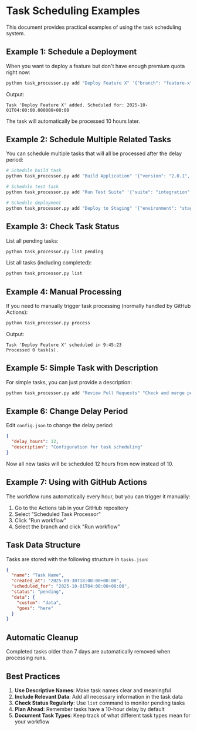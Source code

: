 # Task Scheduling Examples

This document provides practical examples of using the task scheduling system.

## Example 1: Schedule a Deployment

When you want to deploy a feature but don't have enough premium quota right now:

```bash
python task_processor.py add "Deploy Feature X" '{"branch": "feature-x", "environment": "production"}'
```

Output:
```
Task 'Deploy Feature X' added. Scheduled for: 2025-10-01T04:00:00.000000+00:00
```

The task will automatically be processed 10 hours later.

## Example 2: Schedule Multiple Related Tasks

You can schedule multiple tasks that will all be processed after the delay period:

```bash
# Schedule build task
python task_processor.py add "Build Application" '{"version": "2.0.1", "target": "release"}'

# Schedule test task
python task_processor.py add "Run Test Suite" '{"suite": "integration", "parallel": true}'

# Schedule deployment
python task_processor.py add "Deploy to Staging" '{"environment": "staging", "version": "2.0.1"}'
```

## Example 3: Check Task Status

List all pending tasks:

```bash
python task_processor.py list pending
```

List all tasks (including completed):

```bash
python task_processor.py list
```

## Example 4: Manual Processing

If you need to manually trigger task processing (normally handled by GitHub Actions):

```bash
python task_processor.py process
```

Output:
```
Task 'Deploy Feature X' scheduled in 9:45:23
Processed 0 task(s).
```

## Example 5: Simple Task with Description

For simple tasks, you can just provide a description:

```bash
python task_processor.py add "Review Pull Requests" "Check and merge pending PRs"
```

## Example 6: Change Delay Period

Edit `config.json` to change the delay period:

```json
{
  "delay_hours": 12,
  "description": "Configuration for task scheduling"
}
```

Now all new tasks will be scheduled 12 hours from now instead of 10.

## Example 7: Using with GitHub Actions

The workflow runs automatically every hour, but you can trigger it manually:

1. Go to the Actions tab in your GitHub repository
2. Select "Scheduled Task Processor"
3. Click "Run workflow"
4. Select the branch and click "Run workflow"

## Task Data Structure

Tasks are stored with the following structure in `tasks.json`:

```json
{
  "name": "Task Name",
  "created_at": "2025-09-30T18:00:00+00:00",
  "scheduled_for": "2025-10-01T04:00:00+00:00",
  "status": "pending",
  "data": {
    "custom": "data",
    "goes": "here"
  }
}
```

## Automatic Cleanup

Completed tasks older than 7 days are automatically removed when processing runs.

## Best Practices

1. **Use Descriptive Names**: Make task names clear and meaningful
2. **Include Relevant Data**: Add all necessary information in the task data
3. **Check Status Regularly**: Use `list` command to monitor pending tasks
4. **Plan Ahead**: Remember tasks have a 10-hour delay by default
5. **Document Task Types**: Keep track of what different task types mean for your workflow

